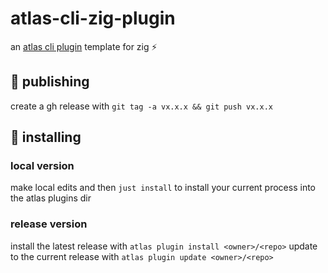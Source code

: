 # atlas-cli-zig-plugin

an [atlas cli plugin](https://github.com/mongodb/atlas-cli-plugin-example) template for zig ⚡

## 🚀 publishing

create a gh release with `git tag -a vx.x.x && git push vx.x.x`

## 📼 installing

### local version

make local edits and then `just install` to install your current process into the atlas plugins dir

### release version

install the latest release with `atlas plugin install <owner>/<repo>`
update to the current release with `atlas plugin update <owner>/<repo>`
